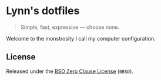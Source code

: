 # Lynn's dotfiles

> Simple, fast, expressive &mdash; choose none.

Welcome to the monstrosity I call my computer configuration.

## License

Released under the [BSD Zero Clause License](LICENSE) (`0BSD`).
